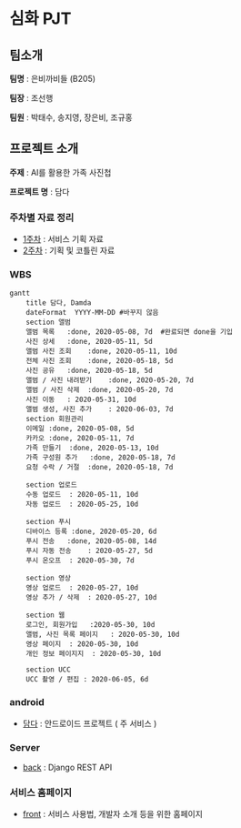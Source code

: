 # 심화 PJT

## 팀소개

**팀명** : 은비까비들 (B205)

**팀장** : 조선행

**팀원** : 박태수, 송지영, 장은비, 조규홍



## 프로젝트 소개

**주제** : AI를 활용한 가족 사진첩

**프로젝트 명** : 담다



### 주차별 자료 정리

* [1주차](https://lab.ssafy.com/s02-final/s02p31b205/tree/develop/1%EC%A3%BC) : 서비스 기획 자료
* [2주차](https://lab.ssafy.com/s02-final/s02p31b205/tree/develop/2%EC%A3%BC) : 기획 및 코틀린 자료



### WBS

```mermaid
gantt
    title 담다, Damda
    dateFormat  YYYY-MM-DD #바꾸지 않음 
    section 앨범
   	앨범 목록	:done, 2020-05-08, 7d  #완료되면 done을 기입 
    사진 상세	:done, 2020-05-11, 5d
    앨범 사진 조회	:done, 2020-05-11, 10d
    전체 사진 조회	:done, 2020-05-18, 5d 
    사진 공유	:done, 2020-05-18, 5d 
    앨범 / 사진 내려받기	:done, 2020-05-20, 7d 
    앨범 / 사진 삭제	:done, 2020-05-20, 7d 
    사진 이동	: 2020-05-31, 10d
    앨범 생성, 사진 추가	: 2020-06-03, 7d 
    section 회원관리
    이메일	:done, 2020-05-08, 5d
    카카오	:done, 2020-05-11, 7d
   	가족 만들기	:done, 2020-05-13, 10d
   	가족 구성원 추가	:done, 2020-05-18, 7d
   	요청 수락 / 거절	:done, 2020-05-18, 7d
   	
    section 업로드
    수동 업로드	: 2020-05-11, 10d
    자동 업로드	: 2020-05-25, 10d
  
    section 푸시
    디바이스 등록	:done, 2020-05-20, 6d
    푸시 전송	:done, 2020-05-08, 14d
    푸시 자동 전송	: 2020-05-27, 5d
    푸시 온오프	: 2020-05-30, 7d
    
    section 영상
    영상 업로드	: 2020-05-27, 10d
   	영상 추가 / 삭제	: 2020-05-27, 10d
   	
   	section 웹
   	로그인, 회원가입	:2020-05-30, 10d
   	앨범, 사진 목록 페이지	: 2020-05-30, 10d
   	영상 페이지	: 2020-05-30, 10d
   	개인 정보 페이지지	: 2020-05-30, 10d
   
  	section UCC
  	UCC 촬영 / 편집 : 2020-06-05, 6d
```



### android

* [담다](https://lab.ssafy.com/s02-final/s02p31b205/tree/develop/damda) : 안드로이드 프로젝트 ( 주 서비스 )



### Server

* [back](https://lab.ssafy.com/s02-final/s02p31b205/tree/develop/damda-django) : Django REST API



### 서비스 홈페이지

* [front](https://lab.ssafy.com/s02-final/s02p31b205/tree/develop/damda-vue) : 서비스 사용법, 개발자 소개 등을 위한 홈페이지